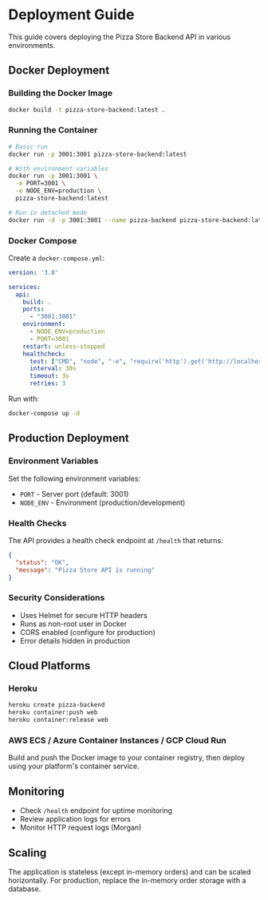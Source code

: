 # Deployment Guide

This guide covers deploying the Pizza Store Backend API in various environments.

## Docker Deployment

### Building the Docker Image

```bash
docker build -t pizza-store-backend:latest .
```

### Running the Container

```bash
# Basic run
docker run -p 3001:3001 pizza-store-backend:latest

# With environment variables
docker run -p 3001:3001 \
  -e PORT=3001 \
  -e NODE_ENV=production \
  pizza-store-backend:latest

# Run in detached mode
docker run -d -p 3001:3001 --name pizza-backend pizza-store-backend:latest
```

### Docker Compose

Create a `docker-compose.yml`:

```yaml
version: '3.8'

services:
  api:
    build: .
    ports:
      - "3001:3001"
    environment:
      - NODE_ENV=production
      - PORT=3001
    restart: unless-stopped
    healthcheck:
      test: ["CMD", "node", "-e", "require('http').get('http://localhost:3001/health')"]
      interval: 30s
      timeout: 3s
      retries: 3
```

Run with:
```bash
docker-compose up -d
```

## Production Deployment

### Environment Variables

Set the following environment variables:

- `PORT` - Server port (default: 3001)
- `NODE_ENV` - Environment (production/development)

### Health Checks

The API provides a health check endpoint at `/health` that returns:

```json
{
  "status": "OK",
  "message": "Pizza Store API is running"
}
```

### Security Considerations

- Uses Helmet for secure HTTP headers
- Runs as non-root user in Docker
- CORS enabled (configure for production)
- Error details hidden in production

## Cloud Platforms

### Heroku

```bash
heroku create pizza-backend
heroku container:push web
heroku container:release web
```

### AWS ECS / Azure Container Instances / GCP Cloud Run

Build and push the Docker image to your container registry, then deploy using your platform's container service.

## Monitoring

- Check `/health` endpoint for uptime monitoring
- Review application logs for errors
- Monitor HTTP request logs (Morgan)

## Scaling

The application is stateless (except in-memory orders) and can be scaled horizontally. For production, replace the in-memory order storage with a database.
